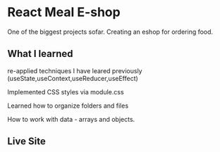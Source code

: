 # React Meal E-shop
One of the biggest projects sofar. Creating an eshop for ordering food.

## What I learned

re-applied techniques I have leared previously (useState,useContext,useReducer,useEffect)

Implemented CSS styles via module.css

Learned how to organize folders and files

How to work with data - arrays and objects.



## Live Site
